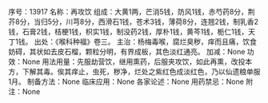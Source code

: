 序号：13917
名称：再攻饮
组成：大黄1两，芒消5钱，防风1钱，赤芍药8分，荆芥8分，当归5分，川芎8分，西滑石1钱，苍术3钱，薄荷8分，连翘2钱，制乳香2钱，石膏2钱，桔梗1钱，枳实1钱，制没药2钱，厚朴1钱，黄芩1钱，栀仁1钱，天丁1钱。
出处：《喉科种福》卷三。
主治：杨梅毒喉，腐烂臭秽，痒而且痛，饮食妨碍，其状如去皮石榴，颗粒分明，有界成板，其色淡红通亮。
加减：None
功效：None
用法用量：先服劫营饮，继用熏药，后服夹攻饮，如此再熏，改投本方，下解其毒。俟其痒止，虫死，秽净，烂处之紫红色成淡红色，乃以仙遗粮单服1月。
制备方法：None
临床应用：None
各家论述：None
用药禁忌：None
附注：None

